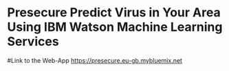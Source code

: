 # Presecure Predict Virus in Your Area Using IBM Watson Machine Learning Services

#Link to the Web-App https://presecure.eu-gb.mybluemix.net
